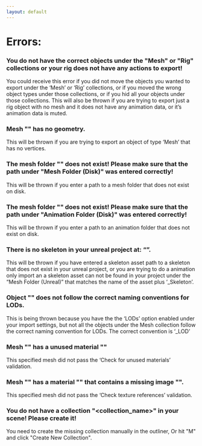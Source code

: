 ```yaml
---
layout: default
---
```


# Errors:

### **You do not have the correct objects under the "Mesh" or "Rig" collections or your rig does not have any actions to export!**

You could receive this error if you did not move the objects you wanted to export under the ‘Mesh’ or ‘Rig’ collections, or if you moved the wrong object types under those collections, or if you hid all your objects under those collections.  This will also be thrown if you are trying to export just a rig object with no mesh and it does not have any animation data, or it’s animation data is muted.


### **Mesh "<mesh name>" has no geometry.**

This will be thrown if you are trying to export an object of type ‘Mesh’ that has no vertices.


### **The mesh folder "<your path>" does not exist! Please make sure that the path under "Mesh Folder (Disk)" was entered correctly!**

This will be thrown if you enter a path to a mesh folder that does not exist on disk.


### **The mesh folder "<your path>" does not exist! Please make sure that the path under "Animation Folder (Disk)" was entered correctly!**

This will be thrown if you enter a path to an animation folder that does not exist on disk.


### **There is no skeleton in your unreal project at: “<your project path to the skeleton>”.**

This will be thrown if you have entered a skeleton asset path to a skeleton that does not exist in your unreal project, or you are trying to do a animation only import an a skeleton asset can not be found in your project under the “Mesh Folder (Unreal)” that matches the name of the asset plus ‘_Skeleton’.


### **Object "<mesh name>" does not follow the correct naming conventions for LODs.**

This is being thrown because you have the the ‘LODs’ option enabled under your import settings, but not all the objects under the Mesh collection follow the correct naming convention for LODs. The correct convention is ‘<asset name>_LOD<number>’


### **Mesh "<mesh name>" has a unused material "<material slot>"**

This specified mesh did not pass the ‘Check for unused materials’ validation.


### **Mesh "<mesh name>" has a material "<material name>" that contains a missing image "<image>".**

This specified mesh did not pass the ‘Check texture references’ validation.

### **You do not have a collection "<collection_name>" in your scene! Please create it!**

You need to create the missing collection manually in the outliner, Or hit "M" and click "Create New Collection".

